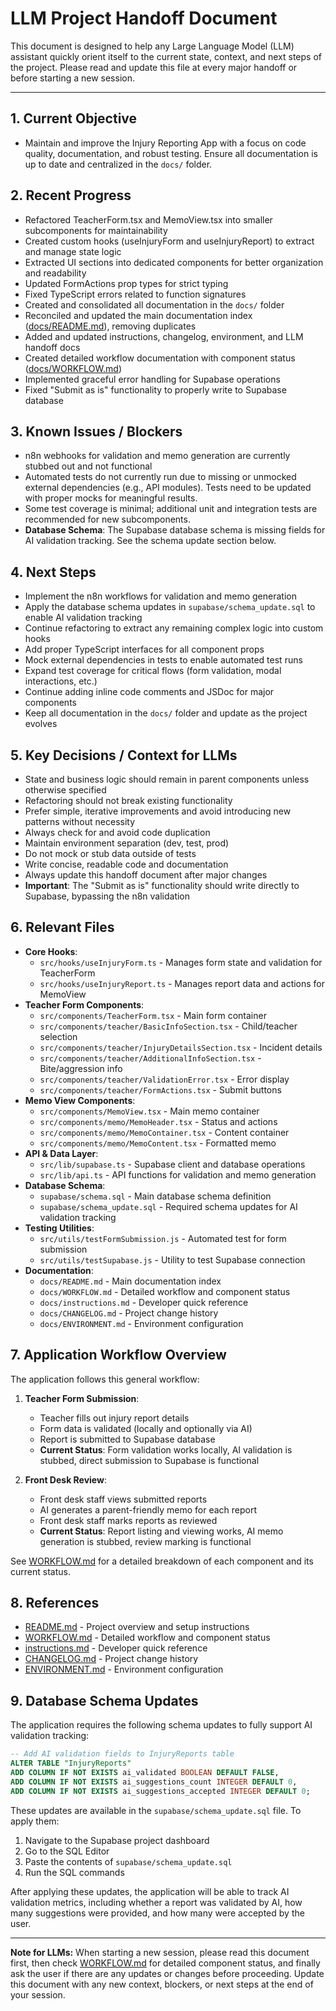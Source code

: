 <!--
Last updated: 2025-04-16 10:55 EDT
NOTE: Update this timestamp whenever the document is updated.
-->

# LLM Project Handoff Document

This document is designed to help any Large Language Model (LLM) assistant quickly orient itself to the current state, context, and next steps of the project. Please read and update this file at every major handoff or before starting a new session.

---

## 1. Current Objective
- Maintain and improve the Injury Reporting App with a focus on code quality, documentation, and robust testing. Ensure all documentation is up to date and centralized in the `docs/` folder.

## 2. Recent Progress
- Refactored TeacherForm.tsx and MemoView.tsx into smaller subcomponents for maintainability
- Created custom hooks (useInjuryForm and useInjuryReport) to extract and manage state logic
- Extracted UI sections into dedicated components for better organization and readability
- Updated FormActions prop types for strict typing
- Fixed TypeScript errors related to function signatures
- Created and consolidated all documentation in the `docs/` folder
- Reconciled and updated the main documentation index ([docs/README.md](./README.md)), removing duplicates
- Added and updated instructions, changelog, environment, and LLM handoff docs
- Created detailed workflow documentation with component status ([docs/WORKFLOW.md](./WORKFLOW.md))
- Implemented graceful error handling for Supabase operations
- Fixed "Submit as is" functionality to properly write to Supabase database

## 3. Known Issues / Blockers
- n8n webhooks for validation and memo generation are currently stubbed out and not functional
- Automated tests do not currently run due to missing or unmocked external dependencies (e.g., API modules). Tests need to be updated with proper mocks for meaningful results.
- Some test coverage is minimal; additional unit and integration tests are recommended for new subcomponents.
- **Database Schema**: The Supabase database schema is missing fields for AI validation tracking. See the schema update section below.

## 4. Next Steps
- Implement the n8n workflows for validation and memo generation
- Apply the database schema updates in `supabase/schema_update.sql` to enable AI validation tracking
- Continue refactoring to extract any remaining complex logic into custom hooks
- Add proper TypeScript interfaces for all component props
- Mock external dependencies in tests to enable automated test runs
- Expand test coverage for critical flows (form validation, modal interactions, etc.)
- Continue adding inline code comments and JSDoc for major components
- Keep all documentation in the `docs/` folder and update as the project evolves

## 5. Key Decisions / Context for LLMs
- State and business logic should remain in parent components unless otherwise specified
- Refactoring should not break existing functionality
- Prefer simple, iterative improvements and avoid introducing new patterns without necessity
- Always check for and avoid code duplication
- Maintain environment separation (dev, test, prod)
- Do not mock or stub data outside of tests
- Write concise, readable code and documentation
- Always update this handoff document after major changes
- **Important**: The "Submit as is" functionality should write directly to Supabase, bypassing the n8n validation

## 6. Relevant Files
- **Core Hooks**:
  - `src/hooks/useInjuryForm.ts` - Manages form state and validation for TeacherForm
  - `src/hooks/useInjuryReport.ts` - Manages report data and actions for MemoView
- **Teacher Form Components**:
  - `src/components/TeacherForm.tsx` - Main form container
  - `src/components/teacher/BasicInfoSection.tsx` - Child/teacher selection
  - `src/components/teacher/InjuryDetailsSection.tsx` - Incident details
  - `src/components/teacher/AdditionalInfoSection.tsx` - Bite/aggression info
  - `src/components/teacher/ValidationError.tsx` - Error display
  - `src/components/teacher/FormActions.tsx` - Submit buttons
- **Memo View Components**:
  - `src/components/MemoView.tsx` - Main memo container
  - `src/components/memo/MemoHeader.tsx` - Status and actions
  - `src/components/memo/MemoContainer.tsx` - Content container
  - `src/components/memo/MemoContent.tsx` - Formatted memo
- **API & Data Layer**:
  - `src/lib/supabase.ts` - Supabase client and database operations
  - `src/lib/api.ts` - API functions for validation and memo generation
- **Database Schema**:
  - `supabase/schema.sql` - Main database schema definition
  - `supabase/schema_update.sql` - Required schema updates for AI validation tracking
- **Testing Utilities**:
  - `src/utils/testFormSubmission.js` - Automated test for form submission
  - `src/utils/testSupabase.js` - Utility to test Supabase connection
- **Documentation**:
  - `docs/README.md` - Main documentation index
  - `docs/WORKFLOW.md` - Detailed workflow and component status
  - `docs/instructions.md` - Developer quick reference
  - `docs/CHANGELOG.md` - Project change history
  - `docs/ENVIRONMENT.md` - Environment configuration

## 7. Application Workflow Overview
The application follows this general workflow:

1. **Teacher Form Submission**:
   - Teacher fills out injury report details
   - Form data is validated (locally and optionally via AI)
   - Report is submitted to Supabase database
   - **Current Status**: Form validation works locally, AI validation is stubbed, direct submission to Supabase is functional

2. **Front Desk Review**:
   - Front desk staff views submitted reports
   - AI generates a parent-friendly memo for each report
   - Front desk staff marks reports as reviewed
   - **Current Status**: Report listing and viewing works, AI memo generation is stubbed, review marking is functional

See [WORKFLOW.md](./WORKFLOW.md) for a detailed breakdown of each component and its current status.

## 8. References
- [README.md](./README.md) - Project overview and setup instructions
- [WORKFLOW.md](./WORKFLOW.md) - Detailed workflow and component status
- [instructions.md](./instructions.md) - Developer quick reference
- [CHANGELOG.md](./CHANGELOG.md) - Project change history
- [ENVIRONMENT.md](./ENVIRONMENT.md) - Environment configuration

## 9. Database Schema Updates

The application requires the following schema updates to fully support AI validation tracking:

```sql
-- Add AI validation fields to InjuryReports table
ALTER TABLE "InjuryReports"
ADD COLUMN IF NOT EXISTS ai_validated BOOLEAN DEFAULT FALSE,
ADD COLUMN IF NOT EXISTS ai_suggestions_count INTEGER DEFAULT 0,
ADD COLUMN IF NOT EXISTS ai_suggestions_accepted INTEGER DEFAULT 0;
```

These updates are available in the `supabase/schema_update.sql` file. To apply them:

1. Navigate to the Supabase project dashboard
2. Go to the SQL Editor
3. Paste the contents of `supabase/schema_update.sql`
4. Run the SQL commands

After applying these updates, the application will be able to track AI validation metrics, including whether a report was validated by AI, how many suggestions were provided, and how many were accepted by the user.

---

**Note for LLMs:**
When starting a new session, please read this document first, then check [WORKFLOW.md](./WORKFLOW.md) for detailed component status, and finally ask the user if there are any updates or changes before proceeding. Update this document with any new context, blockers, or next steps at the end of your session.
